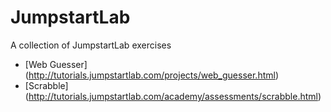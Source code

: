 JumpstartLab
============

A collection of JumpstartLab exercises

* [Web Guesser] (http://tutorials.jumpstartlab.com/projects/web_guesser.html)
* [Scrabble] (http://tutorials.jumpstartlab.com/academy/assessments/scrabble.html)
